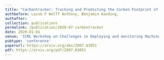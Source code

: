 ```yaml
---
title: "Carbontracker: Tracking and Predicting the Carbon Footprint of Training Deep Learning Models"
authbefore: Lasse F Wolff Anthony, Benjamin Kanding, 
authafter: 
collection: publications
permalink: /publication/2020-07-carbontracker
date: 2020-01-01
venue: 'ICML Workshop on Challenges in Deploying and monitoring Machine Learning Systems'
pubtype: 'conference'
paperurl: https://arxiv.org/abs/2007.03051
pdf: https://arxiv.org/pdf/2007.03051
---
```

